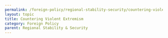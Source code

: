 ```yaml
---
permalink: /foreign-policy/regional-stability-security/countering-violent-extremism/
layout: topic
title: Countering Violent Extremism
category: Foreign Policy
parent: Regional Stability & Security
---
```

